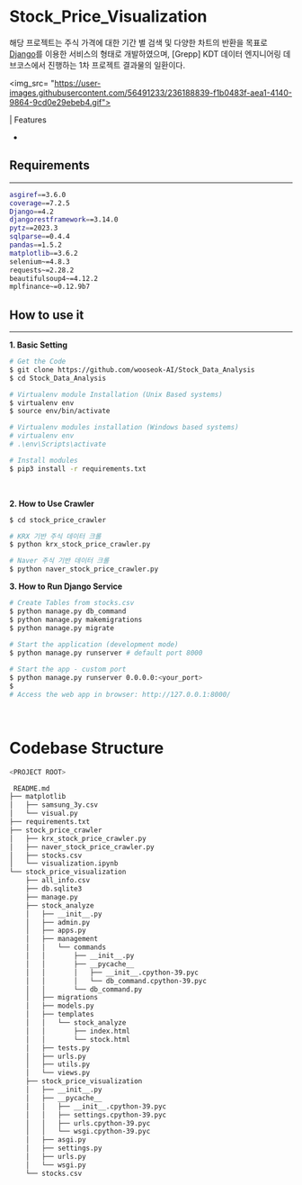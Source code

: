 # Stock_Price_Visualization

해당 프로젝트는 주식 가격에 대한 기간 별 검색 및 다양한 차트의 반환을 목표로 [Django](https://www.djangoproject.com/)를 이용한 서비스의 형태로 개발하였으며, [Grepp] KDT 데이터 엔지니어링 데브코스에서 진행하는 1차 프로젝트 결과물의 일환이다. <br>


<img_src= "https://user-images.githubusercontent.com/56491233/236188839-f1b0483f-aea1-4140-9864-9cd0e29ebeb4.gif">

| Features

-


## Requirements
---
```bash
asgiref==3.6.0
coverage==7.2.5
Django==4.2
djangorestframework==3.14.0
pytz==2023.3
sqlparse==0.4.4
pandas==1.5.2
matplotlib==3.6.2
selenium~=4.8.3
requests~=2.28.2
beautifulsoup4~=4.12.2
mplfinance~=0.12.9b7
```

## How to use it
---
<p><strong> 1. Basic Setting</strong></p>

```bash
# Get the Code
$ git clone https://github.com/wooseok-AI/Stock_Data_Analysis
$ cd Stock_Data_Analysis

# Virtualenv module Installation (Unix Based systems)
$ virtualenv env
$ source env/bin/activate

# Virtualenv modules installation (Windows based systems)
# virtualenv env
# .\env\Scripts\activate

# Install modules
$ pip3 install -r requirements.txt
```
<br>
<p><strong> 2. How to Use Crawler </strong><p>

```bash
$ cd stock_price_crawler

# KRX 기반 주식 데이터 크롤
$ python krx_stock_price_crawler.py

# Naver 주식 기반 데이터 크롤
$ python naver_stock_price_crawler.py
```

<p><strong> 3. How to Run Django Service</strong></p>

```bash
# Create Tables from stocks.csv
$ python manage.py db_command
$ python manage.py makemigrations
$ python manage.py migrate
 
# Start the application (development mode)
$ python manage.py runserver # default port 8000

# Start the app - custom port
$ python manage.py runserver 0.0.0.0:<your_port>
$
# Access the web app in browser: http://127.0.0.1:8000/
```

<br>

# Codebase Structure

```bash
<PROJECT ROOT>

 README.md
├── matplotlib
│   ├── samsung_3y.csv
│   └── visual.py
├── requirements.txt
├── stock_price_crawler
│   ├── krx_stock_price_crawler.py
│   ├── naver_stock_price_crawler.py
│   ├── stocks.csv
│   └── visualization.ipynb
└── stock_price_visualization
    ├── all_info.csv
    ├── db.sqlite3
    ├── manage.py
    ├── stock_analyze
    │   ├── __init__.py
    │   ├── admin.py
    │   ├── apps.py
    │   ├── management
    │   │   └── commands
    │   │       ├── __init__.py
    │   │       ├── __pycache__
    │   │       │   ├── __init__.cpython-39.pyc
    │   │       │   └── db_command.cpython-39.pyc
    │   │       └── db_command.py
    │   ├── migrations
    │   ├── models.py
    │   ├── templates
    │   │   └── stock_analyze
    │   │       ├── index.html
    │   │       └── stock.html
    │   ├── tests.py
    │   ├── urls.py
    │   ├── utils.py
    │   └── views.py
    ├── stock_price_visualization
    │   ├── __init__.py
    │   ├── __pycache__
    │   │   ├── __init__.cpython-39.pyc
    │   │   ├── settings.cpython-39.pyc
    │   │   ├── urls.cpython-39.pyc
    │   │   └── wsgi.cpython-39.pyc
    │   ├── asgi.py
    │   ├── settings.py
    │   ├── urls.py
    │   └── wsgi.py
    └── stocks.csv
```
